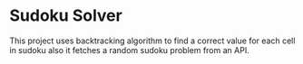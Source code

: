 # Sudoku Solver
This project uses backtracking algorithm to find a correct value for each cell in sudoku also it fetches a random sudoku problem from an API.
